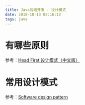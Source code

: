 ```yaml
---
title: Java后端开发 - 设计模式
date: 2018-10-13 08:16:13
tags: java
---
```




# 有哪些原则

参考：[Head First 设计模式（中文版）](https://book.douban.com/subject/2243615/)

# 常用设计模式

参考：[Software design pattern](https://en.wikipedia.org/wiki/Software_design_pattern)
